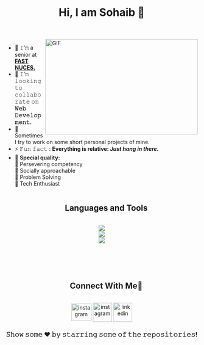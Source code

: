 <h1 align="center">
  Hi, I am Sohaib 👋
</h1>

<br/>
<br/>

<img align="right" height="250" width="400" alt="GIF" src="https://camo.githubusercontent.com/86a3b6db470f1a0429f7355c08d1edabf3d2c804/68747470733a2f2f6d69726f2e6d656469756d2e636f6d2f6d61782f313336302f312a495247486d69477361313673746564517649615a66772e676966"/>

- 🔭 𝙸’𝚖 a senior at <a href="https://nu.edu.pk/" target="blank">**FAST NUCES.**</a>
- 👯 𝙸’𝚖 𝚕𝚘𝚘𝚔𝚒𝚗𝚐 𝚝𝚘 𝚌𝚘𝚕𝚕𝚊𝚋𝚘𝚛𝚊𝚝𝚎 𝚘𝚗 **𝚆𝚎𝚋 𝙳𝚎𝚟𝚎𝚕𝚘𝚙𝚖𝚎𝚗𝚝.**
- 🌱 Sometimes I try to work on some short personal projects of mine.
- ⚡ 𝙵𝚞𝚗 𝚏𝚊𝚌𝚝 : **Everything is relative: *Just hang in there.***
-  :high_brightness: <b>Special quality:</b> <br>
        :beginner: Persevering competency <br>
        :beginner: Socially approachable <br>
        :beginner: Problem Solving <br>
        :beginner: Tech Enthusiast <br>


<div id="user-content-toc" >
  <ul align="center">
    <summary><h2 style="display: inline-block">Languages and Tools</h2></summary>
  </ul>
</div>
<!--
<img align="left" height="300px" width="300px" alt="𝙶𝙸𝙵" src="https://camo.githubusercontent.com/3b7c592ede97b6138ffd4b1cc1541c2f3b11fd39/687474703a2f2f33312e6d656469612e74756d626c722e636f6d2f31376665613932306666333665663466356238373764353231366137616164392f74756d626c725f6d6f39786a65387a5a34317163626975666f315f313238302e676966"/>
-->


<!--h1 without bottom border-->
<!--tech stack icons-->
<p align="center">
  
  <a href="https://skillicons.dev" target="blank">
    <img src="https://skillicons.dev/icons?i=react,express,nodejs,mongodb,mysql,firebase&perline=14" />
    <br>
    <img src="https://skillicons.dev/icons?i=git,github,androidstudio,bootstrap,materialui,js&perline=14" />
    <br>
    <img src="https://skillicons.dev/icons?i=cpp,python,java,bash,discord,vscode&perline=14" />
    
  </a>
</p>


<br/>

#

<!-- Connect with me -->
<!--h2 without bottom border-->
<div id="user-content-toc">
  <ul align="center">
    <summary><h2 style="display: inline-block">Connect With Me🤝</h2></summary>
  </ul>
</div>

<!--icons and links-->
<p align="center">
<a href="mailto:work.sohaibkhokhar@gmail.com" target="blank"><img align="center" src="https://upload.wikimedia.org/wikipedia/commons/thumb/7/7e/Gmail_icon_%282020%29.svg/2560px-Gmail_icon_%282020%29.svg.png" alt="instagram" height="45" width="53" /></a>
<a href="https://www.instagram.com/_sohaibkhokhar/" target="blank"><img align="center" src="https://user-images.githubusercontent.com/88904952/234981169-2dd1e58f-4b7e-468c-8213-034ba62156c3.png" alt="instagram" height="50" width="50" /></a>
<a href="https://www.linkedin.com/in/sohaibkhokhar/" target="blank"><img align="center" src="https://user-images.githubusercontent.com/88904952/234979284-68c11d7f-1acc-4f0c-ac78-044e1037d7b0.png" alt="linkedin" height="50" width="50" /></a>
</p>

<div align="center">

### 𝚂𝚑𝚘𝚠 𝚜𝚘𝚖𝚎 ❤️ 𝚋𝚢 𝚜𝚝𝚊𝚛𝚛𝚒𝚗𝚐 𝚜𝚘𝚖𝚎 𝚘𝚏 𝚝𝚑𝚎 𝚛𝚎𝚙𝚘𝚜𝚒𝚝𝚘𝚛𝚒𝚎𝚜!

</div>
